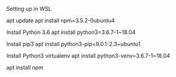 Setting up in WSL

apt update
apt install npm=3.5.2-0ubuntu4

Install Python 3.6
apt install python3=3.6.7-1~18.04

Install pip3
apt install python3-pip=9.0.1-2.3~ubuntu1

Install Python3 virtualenv
apt install python3-venv=3.6.7-1~18.04

apt install npm